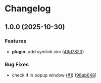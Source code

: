 # Changelog

## 1.0.0 (2025-10-30)


### Features

* **plugin:** add symlink.vim ([49d7823](https://github.com/aileot/vim-symlink/commit/49d782319989ada7b30d7e08c6387915a1a32154))


### Bug Fixes

* check if in popup window ([#1](https://github.com/aileot/vim-symlink/issues/1)) ([98ab648](https://github.com/aileot/vim-symlink/commit/98ab648f7bf0d044665712fc4b7eed7680b37205))
